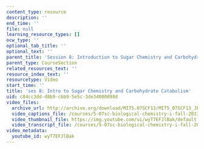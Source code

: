 ```yaml
---
content_type: resource
description: ''
end_time: ''
file: null
learning_resource_types: []
ocw_type: ''
optional_tab_title: ''
optional_text: ''
parent_title: 'Session 8: Introduction to Sugar Chemistry and Carbohydrate Catabolism'
parent_type: CourseSection
related_resources_text: ''
resource_index_text: ''
resourcetype: Video
start_time: ''
title: 'ses 8: Intro to Sugar Chemistry and Carbohydrate Catabolism'
uid: c84cc3dd-d8b9-cbb9-5e5c-3de34000098d
video_files:
  archive_url: http://archive.org/download/MIT5.07SCF13/MIT5_07SCF13_JE-Ses08_300k.mp4
  video_captions_file: /courses/5-07sc-biological-chemistry-i-fall-2013/88c01697e3b55ef397bd85dc50451589_wyT7EFJlBak.vtt
  video_thumbnail_file: https://img.youtube.com/vi/wyT7EFJlBak/default.jpg
  video_transcript_file: /courses/5-07sc-biological-chemistry-i-fall-2013/94f8b3532d66b92c168ef3bd79e8106e_wyT7EFJlBak.pdf
video_metadata:
  youtube_id: wyT7EFJlBak
---
```

